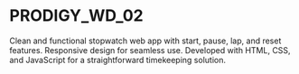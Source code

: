 # PRODIGY_WD_02
Clean and functional stopwatch web app with start, pause, lap, and reset features. Responsive design for seamless use. Developed with HTML, CSS, and JavaScript for a straightforward timekeeping solution.
